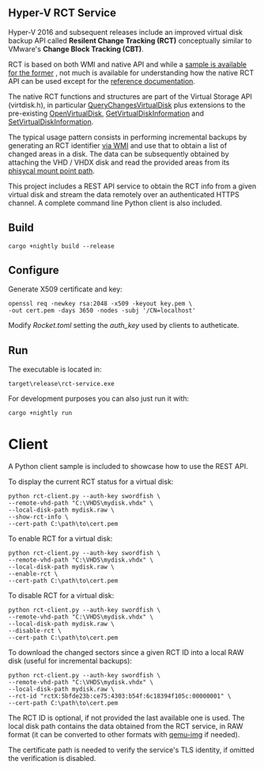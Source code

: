## Hyper-V RCT Service

Hyper-V 2016 and subsequent releases include an improved virtual disk backup
API called **Resilent Change Tracking (RCT)** conceptually similar to
VMware's **Change Block Tracking (CBT)**.

RCT is based on both WMI and native API and while a [sample is available for
the former](https://github.com/MicrosoftDocs/Virtualization-Documentation/tree/live/hyperv-samples/taylorb-wmi/xhypervbackup)
, not much is available for understanding how the native RCT API can be used
except for the [reference documentation](https://docs.microsoft.com/en-us/windows/desktop/api/virtdisk/nf-virtdisk-querychangesvirtualdisk).

The native RCT functions and structures are part of the Virtual Storage API
(virtdisk.h), in particular
[QueryChangesVirtualDisk](https://docs.microsoft.com/en-us/windows/desktop/api/virtdisk/nf-virtdisk-querychangesvirtualdisk)
plus extensions to the pre-existing
[OpenVirtualDisk](https://docs.microsoft.com/en-us/windows/desktop/api/virtdisk/nf-virtdisk-openvirtualdisk),
[GetVirtualDiskInformation](https://docs.microsoft.com/en-us/windows/desktop/api/virtdisk/nf-virtdisk-getvirtualdiskinformation) and
[SetVirtualDiskInformation](https://docs.microsoft.com/en-us/windows/desktop/api/virtdisk/nf-virtdisk-setvirtualdiskinformation).

The typical usage pattern consists in performing incremental backups by
generating an RCT identifier [via WMI](https://github.com/MicrosoftDocs/Virtualization-Documentation/tree/live/hyperv-samples/taylorb-wmi/xhypervbackup)
and use that to obtain a list of changed areas in a disk. The data can be
subsequently obtained by attaching the VHD / VHDX disk and read the provided
areas from its [phisycal mount point path](https://docs.microsoft.com/en-us/windows/desktop/api/virtdisk/nf-virtdisk-getvirtualdiskphysicalpath).

This project includes a REST API service to obtain the RCT info from a given
virtual disk and stream the data remotely over an authenticated HTTPS channel.
A complete command line Python client is also included.

## Build

    cargo +nightly build --release

## Configure

Generate X509 certificate and key:

    openssl req -newkey rsa:2048 -x509 -keyout key.pem \
    -out cert.pem -days 3650 -nodes -subj '/CN=localhost'

Modify *Rocket.toml* setting the *auth_key* used by clients to autheticate.

## Run

The executable is located in:

    target\release\rct-service.exe

For development purposes you can also just run it with:

    cargo +nightly run

# Client

A Python client sample is included to showcase how to use the REST API.

To display the current RCT status for a virtual disk:

    python rct-client.py --auth-key swordfish \
    --remote-vhd-path "C:\VHDS\mydisk.vhdx" \
    --local-disk-path mydisk.raw \
    --show-rct-info \
    --cert-path C:\path\to\cert.pem

To enable RCT for a virtual disk:

    python rct-client.py --auth-key swordfish \
    --remote-vhd-path "C:\VHDS\mydisk.vhdx" \
    --local-disk-path mydisk.raw \
    --enable-rct \
    --cert-path C:\path\to\cert.pem

To disable RCT for a virtual disk:

    python rct-client.py --auth-key swordfish \
    --remote-vhd-path "C:\VHDS\mydisk.vhdx" \
    --local-disk-path mydisk.raw \
    --disable-rct \
    --cert-path C:\path\to\cert.pem

To download the changed sectors since a given RCT ID into a local RAW disk
(useful for incremental backups):

    python rct-client.py --auth-key swordfish \
    --remote-vhd-path "C:\VHDS\mydisk.vhdx" \
    --local-disk-path mydisk.raw \
    --rct-id "rctX:5bfde23b:ce75:4303:b54f:6c18394f105c:00000001" \
    --cert-path C:\path\to\cert.pem

The RCT ID is optional, if not provided the last available one is used.
The local disk path contains the data obtained from the RCT service, in RAW
format (it can be converted to other formats with
[qemu-img](https://cloudbase.it/qemu-img-windows/) if needed).

The certificate path is needed to verify the service's TLS identity, if omitted
the verification is disabled.
